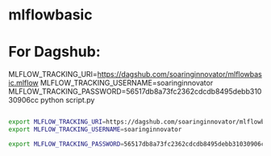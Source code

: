 # mlflowbasic


# For Dagshub:
MLFLOW_TRACKING_URI=https://dagshub.com/soaringinnovator/mlflowbasic.mlflow 
MLFLOW_TRACKING_USERNAME=soaringinnovator 
MLFLOW_TRACKING_PASSWORD=56517db8a73fc2362cdcdb8495debb31030906cc 
python script.py



```bash

export MLFLOW_TRACKING_URI=https://dagshub.com/soaringinnovator/mlflowbasic.mlflow
export MLFLOW_TRACKING_USERNAME=soaringinnovator

export MLFLOW_TRACKING_PASSWORD=56517db8a73fc2362cdcdb8495debb31030906cc


```
